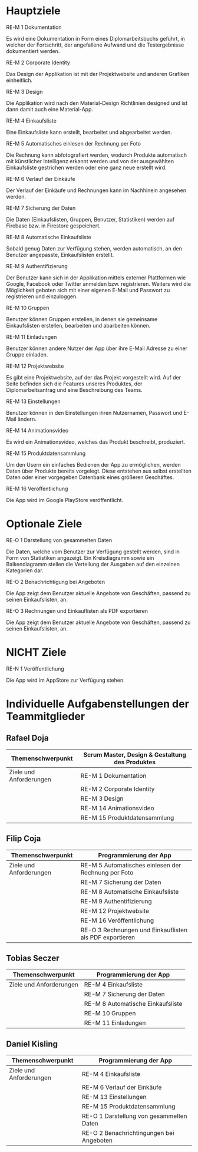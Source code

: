 # Hauptziele

RE-M 1	Dokumentation

Es wird eine Dokumentation in Form eines Diplomarbeitsbuchs geführt, in welcher der Fortschritt, der angefallene Aufwand und die Testergebnisse dokumentiert werden.

RE-M 2	Corporate Identity

Das Design der Applikation ist mit der Projektwebsite und anderen Grafiken einheitlich. 

RE-M 3	Design

Die Applikation wird nach den Material-Design Richtlinien designed und ist dann damit auch eine Material-App.

RE-M 4	Einkaufsliste

Eine Einkaufsliste kann erstellt, bearbeitet und abgearbeitet werden. 

RE-M 5	Automatisches einlesen der Rechnung per Foto

Die Rechnung kann abfotografiert werden, wodurch Produkte automatisch mit künstlicher Intelligenz erkannt werden und von der ausgewählten Einkaufsliste gestrichen werden oder eine ganz neue erstellt wird.

RE-M 6	Verlauf der Einkäufe

Der Verlauf der Einkäufe und Rechnungen kann im Nachhinein angesehen werden. 

RE-M 7	Sicherung der Daten

Die Daten (Einkaufslisten, Gruppen, Benutzer, Statistiken) werden auf Firebase bzw. in Firestore gespeichert.

RE-M 8	Automatische Einkaufsliste

Sobald genug Daten zur Verfügung stehen, werden automatisch, an den Benutzer angepasste, Einkaufslisten erstellt.

RE-M 9	Authentifizierung

Der Benutzer kann sich in der Applikation mittels externer Plattformen wie Google, Facebook oder Twitter anmelden bzw. registrieren. Weiters wird die Möglichkeit geboten sich mit einer eigenen E-Mail und Passwort zu registrieren und einzuloggen.
 

RE-M 10	Gruppen

Benutzer können Gruppen erstellen, in denen sie gemeinsame Einkaufslisten erstellen, bearbeiten und abarbeiten können.

RE-M 11	Einladungen

Benutzer können andere Nutzer der App über ihre E-Mail Adresse zu einer Gruppe einladen.

RE-M 12	Projektwebsite

Es gibt eine Projektwebsite, auf der das Projekt vorgestellt wird. Auf der Seite befinden sich die Features unseres Produktes, der Diplomarbeitsantrag und eine Beschreibung des Teams.

RE-M 13	Einstellungen

Benutzer können in den Einstellungen ihren Nutzernamen, Passwort und E-Mail ändern.

RE-M 14	Animationsvideo

Es wird ein Animationsvideo, welches das Produkt beschreibt, produziert.
 
RE-M 15	Produktdatensammlung

Um den Usern ein einfaches Bedienen der App zu ermöglichen, werden Daten über
Produkte bereits vorgelegt. Diese entstehen aus selbst erstellten Daten oder einer vorgegeben Datenbank eines größeren Geschäftes.

RE-M 16	Veröffentlichung

Die App wird im Google PlayStore veröffentlicht.

# Optionale Ziele

RE-O 1	Darstellung von gesammelten Daten

Die Daten, welche vom Benutzer zur Verfügung gestellt werden, sind in Form von Statistiken angezeigt. Ein Kreisdiagramm sowie ein Balkendiagramm stellen die Verteilung der Ausgaben auf den einzelnen Kategorien dar.

RE-O 2	Benachrichtigung bei Angeboten
 
Die App zeigt dem Benutzer aktuelle Angebote von Geschäften, passend zu seinen Einkaufslisten, an.

RE-O 3	Rechnungen und Einkauflisten als PDF exportieren

Die App zeigt dem Benutzer aktuelle Angebote von Geschäften, passend zu seinen Einkaufslisten, an.

# NICHT Ziele

RE-N 1	Veröffentlichung

Die App wird im AppStore zur Verfügung stehen.

# Individuelle Aufgabenstellungen der Teammitglieder 

## Rafael Doja

| Themenschwerpunkt        | Scrum Master, Design & Gestaltung des Produktes  |
| -----------------------  | -----------------------------------------------  |
| Ziele und Anforderungen  | RE-M 1 Dokumentation                             |
|                          | RE-M 2 Corporate Identity                        |
|                          | RE-M 3 Design                                    |
|                          | RE-M 14 Animationsvideo                          |  
|                          | RE-M 15 Produktdatensammlung 

## Filip Coja

| Themenschwerpunkt        | Programmierung der App                           |
| -----------------------  | -----------------------------------------------  |
| Ziele und Anforderungen  | RE-M 5 Automatisches einlesen der Rechnung per Foto                             |
|                          | RE-M 7 Sicherung der Daten                       |
|                          | RE-M 8 Automatische Einkaufsliste                                    |
|                          | RE-M 9 Authentifizierung                           |  
|                          | RE-M 12 Projektwebsite                            |
|                          | RE-M 16 Veröffentlichung                          |
|                          | RE-O 3 Rechnungen und Einkauflisten als PDF exportieren                     |

## Tobias Seczer

| Themenschwerpunkt        | Programmierung der App                           |
| -----------------------  | -----------------------------------------------  |
| Ziele und Anforderungen  | RE-M 4 Einkaufsliste                             |
|                          | RE-M 7 Sicherung der Daten                       |
|                          | RE-M 8 Automatische Einkaufsliste                                    |
|                          | RE-M 10 Gruppen                                  |  
|                          | RE-M 11 Einladungen                              |


## Daniel Kisling

| Themenschwerpunkt        | Programmierung der App                           |
| -----------------------  | -----------------------------------------------  |
| Ziele und Anforderungen  | RE-M 4 Einkaufsliste                             |
|                          | RE-M 6 Verlauf der Einkäufe                      |
|                          | RE-M 13 Einstellungen                            |
|                          | RE-M 15 Produktdatensammlung                           |  
|                          | RE-O 1 Darstellung von gesammelten Daten                            |
|                          | RE-O 2 Benachrichtingungen bei Angeboten                          |




